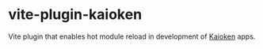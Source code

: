 # vite-plugin-kaioken

Vite plugin that enables hot module reload in development of <a href="https://kaioken.dev">Kaioken</a> apps.
